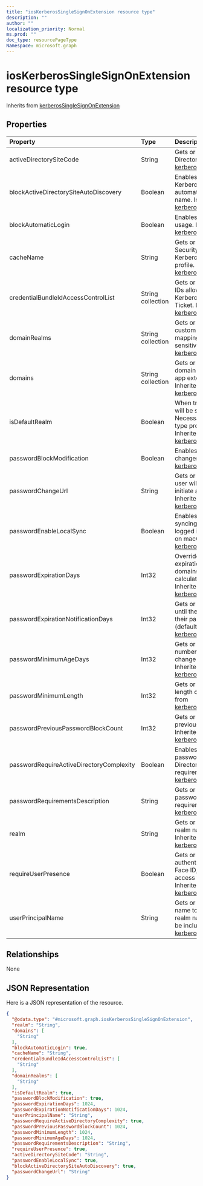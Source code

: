 ```yaml
---
title: "iosKerberosSingleSignOnExtension resource type"
description: ""
author: ""
localization_priority: Normal
ms.prod: ""
doc_type: resourcePageType
Namespace: microsoft.graph
---
```



# iosKerberosSingleSignOnExtension resource type




Inherits from [kerberosSingleSignOnExtension](../resources/kerberosSingleSignOnExtension.md)

## Properties
|Property|Type|Description|
|:---|:---|:---|
|activeDirectorySiteCode|String|Gets or sets the Active Directory site. Inherited from [kerberosSingleSignOnExtension](../resources/kerberosSingleSignOnExtension.md)|
|blockActiveDirectorySiteAutoDiscovery|Boolean|Enables or disables whether the Kerberos extension can automatically determine its site name. Inherited from [kerberosSingleSignOnExtension](../resources/kerberosSingleSignOnExtension.md)|
|blockAutomaticLogin|Boolean|Enables or disables Keychain usage. Inherited from [kerberosSingleSignOnExtension](../resources/kerberosSingleSignOnExtension.md)|
|cacheName|String|Gets or sets the Generic Security Services name of the Kerberos cache to use for this profile. Inherited from [kerberosSingleSignOnExtension](../resources/kerberosSingleSignOnExtension.md)|
|credentialBundleIdAccessControlList|String collection|Gets or sets a list of app Bundle IDs allowed to access the Kerberos Ticket Granting Ticket. Inherited from [kerberosSingleSignOnExtension](../resources/kerberosSingleSignOnExtension.md)|
|domainRealms|String collection|Gets or sets a list of realms for custom domain-realm mapping. Realms are case sensitive. Inherited from [kerberosSingleSignOnExtension](../resources/kerberosSingleSignOnExtension.md)|
|domains|String collection|Gets or sets a list of hosts or domain names for which the app extension performs SSO. Inherited from [kerberosSingleSignOnExtension](../resources/kerberosSingleSignOnExtension.md)|
|isDefaultRealm|Boolean|When true, this profile's realm will be selected as the default. Necessary if multiple Kerberos-type profiles are configured. Inherited from [kerberosSingleSignOnExtension](../resources/kerberosSingleSignOnExtension.md)|
|passwordBlockModification|Boolean|Enables or disables password changes. Inherited from [kerberosSingleSignOnExtension](../resources/kerberosSingleSignOnExtension.md)|
|passwordChangeUrl|String|Gets or sets the URL that the user will be sent to when they initiate a password change. Inherited from [kerberosSingleSignOnExtension](../resources/kerberosSingleSignOnExtension.md)|
|passwordEnableLocalSync|Boolean|Enables or disables password syncing. This won't affect users logged in with a mobile account on macOS. Inherited from [kerberosSingleSignOnExtension](../resources/kerberosSingleSignOnExtension.md)|
|passwordExpirationDays|Int32|Overrides the default password expiration in days. For most domains, this value is calculated automatically. Inherited from [kerberosSingleSignOnExtension](../resources/kerberosSingleSignOnExtension.md)|
|passwordExpirationNotificationDays|Int32|Gets or sets the number of days until the user is notified that their password will expire (default is 15). Inherited from [kerberosSingleSignOnExtension](../resources/kerberosSingleSignOnExtension.md)|
|passwordMinimumAgeDays|Int32|Gets or sets the minimum number of days until a user can change their password again. Inherited from [kerberosSingleSignOnExtension](../resources/kerberosSingleSignOnExtension.md)|
|passwordMinimumLength|Int32|Gets or sets the minimum length of a password. Inherited from [kerberosSingleSignOnExtension](../resources/kerberosSingleSignOnExtension.md)|
|passwordPreviousPasswordBlockCount|Int32|Gets or sets the number of previous passwords to block. Inherited from [kerberosSingleSignOnExtension](../resources/kerberosSingleSignOnExtension.md)|
|passwordRequireActiveDirectoryComplexity|Boolean|Enables or disables whether passwords must meet Active Directory's complexity requirements. Inherited from [kerberosSingleSignOnExtension](../resources/kerberosSingleSignOnExtension.md)|
|passwordRequirementsDescription|String|Gets or sets a description of the password complexity requirements. Inherited from [kerberosSingleSignOnExtension](../resources/kerberosSingleSignOnExtension.md)|
|realm|String|Gets or sets the case-sensitive realm name for this profile. Inherited from [kerberosSingleSignOnExtension](../resources/kerberosSingleSignOnExtension.md)|
|requireUserPresence|Boolean|Gets or sets whether to require authentication via Touch ID, Face ID, or a passcode to access the keychain entry. Inherited from [kerberosSingleSignOnExtension](../resources/kerberosSingleSignOnExtension.md)|
|userPrincipalName|String|Gets or sets the principle user name to use for this profile. The realm name does not need to be included. Inherited from [kerberosSingleSignOnExtension](../resources/kerberosSingleSignOnExtension.md)|

## Relationships
None

## JSON Representation
Here is a JSON representation of the resource.
<!-- {
  "blockType": "resource",
  "@odata.type": "microsoft.graph.iosKerberosSingleSignOnExtension"
}
-->
``` json
{
  "@odata.type": "#microsoft.graph.iosKerberosSingleSignOnExtension",
  "realm": "String",
  "domains": [
    "String"
  ],
  "blockAutomaticLogin": true,
  "cacheName": "String",
  "credentialBundleIdAccessControlList": [
    "String"
  ],
  "domainRealms": [
    "String"
  ],
  "isDefaultRealm": true,
  "passwordBlockModification": true,
  "passwordExpirationDays": 1024,
  "passwordExpirationNotificationDays": 1024,
  "userPrincipalName": "String",
  "passwordRequireActiveDirectoryComplexity": true,
  "passwordPreviousPasswordBlockCount": 1024,
  "passwordMinimumLength": 1024,
  "passwordMinimumAgeDays": 1024,
  "passwordRequirementsDescription": "String",
  "requireUserPresence": true,
  "activeDirectorySiteCode": "String",
  "passwordEnableLocalSync": true,
  "blockActiveDirectorySiteAutoDiscovery": true,
  "passwordChangeUrl": "String"
}
```

